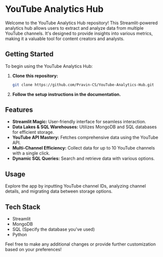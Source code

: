 # YouTube Analytics Hub

Welcome to the YouTube Analytics Hub repository! This Streamlit-powered analytics hub allows users to extract and analyze data from multiple YouTube channels. It's designed to provide insights into various metrics, making it a valuable tool for content creators and analysts.

## Getting Started

To begin using the YouTube Analytics Hub:

1. **Clone this repository:**
    ```bash
    git clone https://github.com/Pravin-CS/YouTube-Analytics-Hub.git
    ```

2. **Follow the setup instructions in the documentation.**

## Features

- **Streamlit Magic:** User-friendly interface for seamless interaction.
- **Data Lakes & SQL Warehouses:** Utilizes MongoDB and SQL databases for efficient storage.
- **YouTube API Mastery:** Fetches comprehensive data using the YouTube API.
- **Multi-Channel Efficiency:** Collect data for up to 10 YouTube channels with a single click.
- **Dynamic SQL Queries:** Search and retrieve data with various options.

## Usage

Explore the app by inputting YouTube channel IDs, analyzing channel details, and migrating data between storage options.

## Tech Stack

- Streamlit
- MongoDB
- SQL (Specify the database you've used)
- Python

Feel free to make any additional changes or provide further customization based on your preferences!

